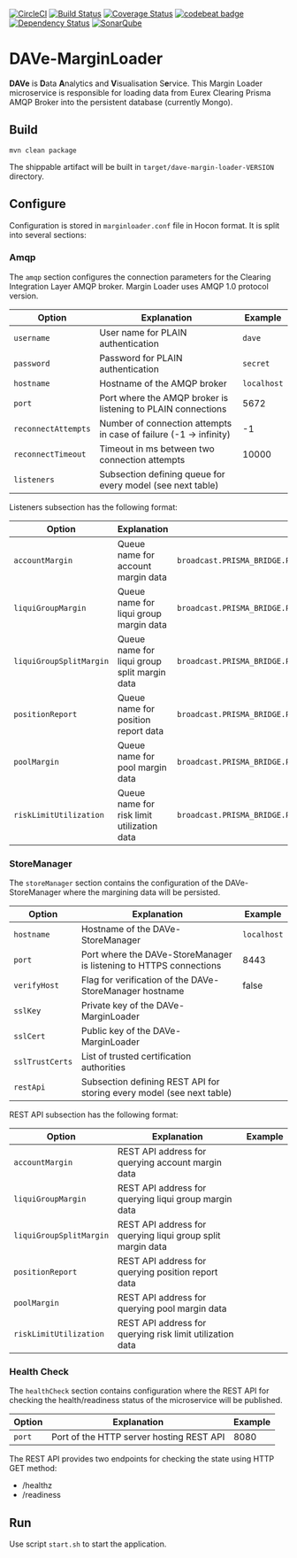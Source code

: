 [![CircleCI](https://circleci.com/gh/Deutsche-Boerse-Risk/DAVe-MarginLoader.svg?style=shield)](https://circleci.com/gh/Deutsche-Boerse-Risk/DAVe-MarginLoader) [![Build Status](https://travis-ci.org/Deutsche-Boerse-Risk/DAVe-MarginLoader.svg?branch=master)](https://travis-ci.org/Deutsche-Boerse-Risk/DAVe-MarginLoader) [![Coverage Status](https://coveralls.io/repos/github/Deutsche-Boerse-Risk/DAVe-MarginLoader/badge.svg?branch=master)](https://coveralls.io/github/Deutsche-Boerse-Risk/DAVe-MarginLoader?branch=master) [![codebeat badge](https://codebeat.co/badges/1a292965-926b-4db1-a16a-46dbf966bb7e)](https://codebeat.co/projects/github-com-deutsche-boerse-risk-dave-marginloader) [![Dependency Status](https://dependencyci.com/github/Deutsche-Boerse-Risk/DAVe-MarginLoader/badge)](https://dependencyci.com/github/Deutsche-Boerse-Risk/DAVe-MarginLoader) [![SonarQube](https://sonarqube.com/api/badges/gate?key=com.deutscheboerse.risk:dave-margin-loader)](https://sonarqube.com/dashboard/index/com.deutscheboerse.risk:dave-margin-loader)

# DAVe-MarginLoader

**DAVe** is **D**ata **A**nalytics and **V**isualisation S**e**rvice. This Margin Loader microservice is
responsible for loading data from Eurex Clearing Prisma AMQP Broker into the persistent database (currently Mongo).
 
## Build

```
mvn clean package
```

The shippable artifact will be built in `target/dave-margin-loader-VERSION` directory.

## Configure

Configuration is stored in `marginloader.conf` file in Hocon format. It is split into several sections:

### Amqp

The `amqp` section configures the connection parameters for the Clearing Integration Layer AMQP broker. Margin Loader
uses AMQP 1.0 protocol version.

| Option | Explanation | Example |
|--------|-------------|---------|
| `username` | User name for PLAIN authentication | `dave` |
| `password` | Password for PLAIN authentication | `secret` |
| `hostname` | Hostname of the AMQP broker | `localhost` |
| `port` | Port where the AMQP broker is listening to PLAIN connections | 5672|
| `reconnectAttempts` | Number of connection attempts in case of failure (-1 -> infinity)| -1 |
| `reconnectTimeout` | Timeout in ms between two connection attempts | 10000 |
| `listeners` | Subsection defining queue for every model (see next table) |  |

Listeners subsection has the following format:

| Option | Explanation | Example |
|--------|-------------|---------|
| `accountMargin` | Queue name for account margin data | `broadcast.PRISMA_BRIDGE.PRISMA_TTSAVEAccountMargin` |
| `liquiGroupMargin` | Queue name for liqui group margin data | `broadcast.PRISMA_BRIDGE.PRISMA_TTSAVELiquiGroupMargin` |
| `liquiGroupSplitMargin` | Queue name for liqui group split margin data | `broadcast.PRISMA_BRIDGE.PRISMA_TTSAVELiquiGroupSplitMargin` |
| `positionReport` | Queue name for position report data | `broadcast.PRISMA_BRIDGE.PRISMA_TTSAVEPositionReport` |
| `poolMargin` | Queue name for pool margin data | `broadcast.PRISMA_BRIDGE.PRISMA_TTSAVEPoolMargin` |
| `riskLimitUtilization` | Queue name for risk limit utilization data | `broadcast.PRISMA_BRIDGE.PRISMA_TTSAVERiskLimitUtilization` |

### StoreManager

The `storeManager` section contains the configuration of the DAVe-StoreManager where the margining data will be persisted.


| Option | Explanation | Example |
|--------|-------------|---------|
| `hostname` | Hostname of the DAVe-StoreManager | `localhost` |
| `port` | Port where the DAVe-StoreManager is listening to HTTPS connections | 8443 |
| `verifyHost` | Flag for verification of the DAVe-StoreManager hostname | false |
| `sslKey` | Private key of the DAVe-MarginLoader | |
| `sslCert` | Public key of the DAVe-MarginLoader | |
| `sslTrustCerts` | List of trusted certification authorities | |
| `restApi` | Subsection defining REST API for storing every model (see next table) |  |

REST API subsection has the following format:

| Option | Explanation | Example |
|--------|-------------|---------|
| `accountMargin` | REST API address for querying account margin data|  |
| `liquiGroupMargin` | REST API address for querying liqui group margin data |  |
| `liquiGroupSplitMargin` | REST API address for querying liqui group split margin data |  |
| `positionReport` | REST API address for querying position report data |  |
| `poolMargin` | REST API address for querying pool margin data |  |
| `riskLimitUtilization` | REST API address for querying risk limit utilization data |  |

### Health Check

The `healthCheck` section contains configuration where the REST API for checking the health/readiness status of the
microservice will be published.

| Option | Explanation | Example |
|--------|-------------|---------|
| `port` | Port of the HTTP server hosting REST API | 8080 |

The REST API provides two endpoints for checking the state using HTTP GET method:
- /healthz
- /readiness

## Run

Use script `start.sh` to start the application.
